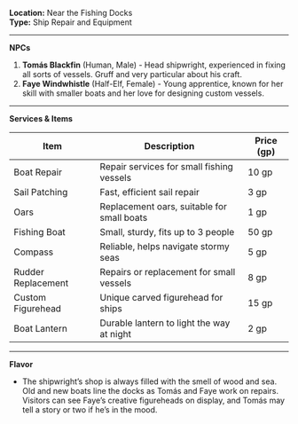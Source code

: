 **Location:** Near the Fishing Docks  
**Type:** Ship Repair and Equipment

---

**NPCs**

1. **Tomás Blackfin** (Human, Male) - Head shipwright, experienced in fixing all sorts of vessels. Gruff and very particular about his craft.
2. **Faye Windwhistle** (Half-Elf, Female) - Young apprentice, known for her skill with smaller boats and her love for designing custom vessels.

---

**Services & Items**

|Item|Description|Price (gp)|
|---|---|---|
|Boat Repair|Repair services for small fishing vessels|10 gp|
|Sail Patching|Fast, efficient sail repair|3 gp|
|Oars|Replacement oars, suitable for small boats|1 gp|
|Fishing Boat|Small, sturdy, fits up to 3 people|50 gp|
|Compass|Reliable, helps navigate stormy seas|5 gp|
|Rudder Replacement|Repairs or replacement for small vessels|8 gp|
|Custom Figurehead|Unique carved figurehead for ships|15 gp|
|Boat Lantern|Durable lantern to light the way at night|2 gp|

---

**Flavor**

- The shipwright’s shop is always filled with the smell of wood and sea. Old and new boats line the docks as Tomás and Faye work on repairs. Visitors can see Faye’s creative figureheads on display, and Tomás may tell a story or two if he’s in the mood.